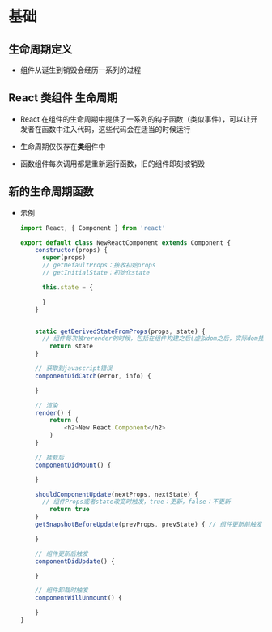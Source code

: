 # 基础

## 生命周期定义

- 组件从诞生到销毁会经历一系列的过程

## React 类组件 生命周期

- React 在组件的生命周期中提供了一系列的钩子函数（类似事件），可以让开发者在函数中注入代码，这些代码会在适当的时候运行

- 生命周期仅仅存在**类**组件中

- 函数组件每次调用都是重新运行函数，旧的组件即刻被销毁

## 新的生命周期函数

- 示例

    ```js
    import React, { Component } from 'react'

    export default class NewReactComponent extends Component {
        constructor(props) {
          super(props)
          // getDefaultProps：接收初始props
          // getInitialState：初始化state

          this.state = {

          }
        }


        static getDerivedStateFromProps(props, state) {
          // 组件每次被rerender的时候，包括在组件构建之后(虚拟dom之后，实际dom挂载之前)，每次获取新的props或state之后；;每次接收新的props之后都会返回一个对象作为新的state，返回null则说明不需要更新state
            return state
        }

        // 获取到javascript错误
        componentDidCatch(error, info) {

        }

        // 渲染
        render() {
            return (
                <h2>New React.Component</h2>
            )
        }

        // 挂载后
        componentDidMount() {

        }

        shouldComponentUpdate(nextProps, nextState) {
          // 组件Props或者state改变时触发，true：更新，false：不更新
            return true
        }
        getSnapshotBeforeUpdate(prevProps, prevState) { // 组件更新前触发

        }

        // 组件更新后触发
        componentDidUpdate() {

        }

        // 组件卸载时触发
        componentWillUnmount() {

        }
    }
    ```
